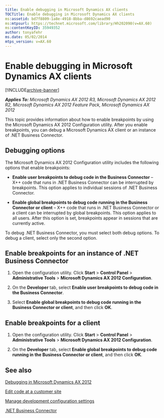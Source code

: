 ```yaml
---
title: Enable debugging in Microsoft Dynamics AX clients
TOCTitle: Enable debugging in Microsoft Dynamics AX clients
ms:assetid: bd7f8809-1a8e-4918-8bba-d8692caead90
ms:mtpsurl: https://technet.microsoft.com/library/Hh202098(v=AX.60)
ms:contentKeyID: 35949352
author: tonyafehr
ms.date: 05/02/2014
mtps_version: v=AX.60
---
```


# Enable debugging in Microsoft Dynamics AX clients 


[!INCLUDE[archive-banner](includes/archive-banner.md)]


_**Applies To:** Microsoft Dynamics AX 2012 R3, Microsoft Dynamics AX 2012 R2, Microsoft Dynamics AX 2012 Feature Pack, Microsoft Dynamics AX 2012_

This topic provides information about how to enable breakpoints by using the Microsoft Dynamics AX 2012 Configuration utility. After you enable breakpoints, you can debug a Microsoft Dynamics AX client or an instance of .NET Business Connector.

## Debugging options

The Microsoft Dynamics AX 2012 Configuration utility includes the following options that enable breakpoints:

  - **Enable user breakpoints to debug code in the Business Connector** – X++ code that runs in .NET Business Connector can be interrupted by breakpoints. This option applies to individual sessions of .NET Business Connector.

  - **Enable global breakpoints to debug code running in the Business Connector or client** – X++ code that runs in .NET Business Connector or a client can be interrupted by global breakpoints. This option applies to all users. After this option is set, breakpoints appear in sessions that are currently active.

To debug .NET Business Connector, you must select both debug options. To debug a client, select only the second option.

## Enable breakpoints for an instance of .NET Business Connector

1.  Open the configuration utility. Click **Start** \> **Control Panel** \> **Administrative Tools** \> **Microsoft Dynamics AX 2012 Configuration**.

2.  On the **Developer** tab, select **Enable user breakpoints to debug code in the Business Connector**.

3.  Select **Enable global breakpoints to debug code running in the Business Connector or client**, and then click **OK**.

## Enable breakpoints for a client

1.  Open the configuration utility. Click **Start** \> **Control Panel** \> **Administrative Tools** \> **Microsoft Dynamics AX 2012 Configuration**.

2.  On the **Developer** tab, select **Enable global breakpoints to debug code running in the Business Connector or client**, and then click **OK**.

## See also

[Debugging in Microsoft Dynamics AX 2012](https://technet.microsoft.com/library/gg860898\(v=ax.60\))

[Edit code at a customer site](edit-code-at-a-customer-site.md)

[Manage development configuration settings](manage-development-configuration-settings.md)

[.NET Business Connector](net-business-connector.md)

  


